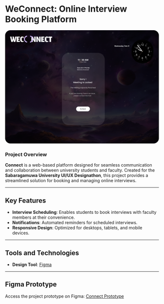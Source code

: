# WeConnect: Online Interview Booking Platform


![Alt text describing the image](Home-1.png)


### Project Overview
**Connect** is a web-based platform designed for seamless communication and collaboration between university students and faculty. Created for the **Sabaragamuwa University UI/UX Designathon**, this project provides a streamlined solution for booking and managing online interviews.

---

## Key Features
- **Interview Scheduling**: Enables students to book interviews with faculty members at their convenience.
- **Notifications**: Automated reminders for scheduled interviews.
- **Responsive Design**: Optimized for desktops, tablets, and mobile devices.

---

## Tools and Technologies
- **Design Tool**: [Figma](https://www.figma.com)

---

## Figma Prototype
Access the project prototype on Figma: [Connect Prototype](https://www.figma.com/design/nQArF4TNyrUc4etc5O0YAa/Weconnect-Web-UI?node-id=0-1&p=f)



